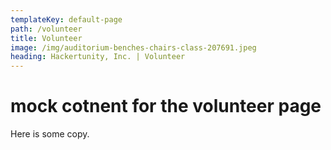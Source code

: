 ```yaml
---
templateKey: default-page
path: /volunteer
title: Volunteer
image: /img/auditorium-benches-chairs-class-207691.jpeg
heading: Hackertunity, Inc. | Volunteer
---
```


# mock cotnent for the volunteer page

Here is some copy.

